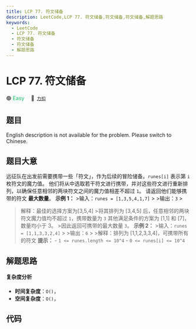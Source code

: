 ```yaml
---
title: LCP 77. 符文储备
description: LeetCode,LCP 77. 符文储备,符文储备,符文储备,解题思路
keywords:
  - LeetCode
  - LCP 77. 符文储备
  - 符文储备
  - 符文储备
  - 解题思路
---
```


# LCP 77. 符文储备

🟢 <font color=#15bd66>Easy</font>&emsp; 🔗&ensp;[`力扣`](https://leetcode.cn/problems/W2ZX4X)

## 题目

English description is not available for the problem. Please switch to
Chinese.


## 题目大意

远征队在出发前需要携带一些「符文」，作为后续的冒险储备。`runes[i]` 表示第 `i` 枚符文的魔力值。
他们将从中选取若干符文进行携带，并对这些符文进行重新排列，以确保任意相邻的两块符文之间的魔力值相差不超过 `1`。 请返回他们能够携带的符文
**最大数量**。 **示例 1：** >输入：`runes = [1,3,5,4,1,7]` > >输出：`3` >
>解释：最佳的选择方案为[3,5,4] >将其排列为 [3,4,5] 后，任意相邻的两块符文魔力值均不超过 `1`，携带数量为 `3`
>其他满足条件的方案为 [1,1] 和 [7]，数量均小于 3。 >因此返回可携带的最大数量 `3`。 **示例 2：** >输入：`runes =
[1,1,3,3,2,4]` > >输出：`6` > >解释：排列为 [1,1,2,3,3,4]，可携带所有的符文 **提示：** \- `1 <=
runes.length <= 10^4` \- `0 <= runes[i] <= 10^4`


## 解题思路

#### 复杂度分析

- **时间复杂度**：`O()`，
- **空间复杂度**：`O()`，

## 代码

```javascript

```